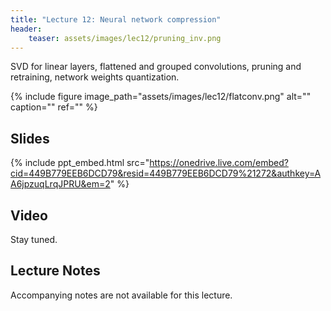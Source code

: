 ```yaml
---
title: "Lecture 12: Neural network compression"
header:
    teaser: assets/images/lec12/pruning_inv.png
---
```


SVD for linear layers, flattened and grouped convolutions, pruning and
retraining, network weights quantization.

{% include figure image_path="assets/images/lec12/flatconv.png" alt="" caption="" ref="" %}

## Slides

{% include ppt_embed.html
src="https://onedrive.live.com/embed?cid=449B779EEB6DCD79&resid=449B779EEB6DCD79%21272&authkey=AA6jpzuqLrqJPRU&em=2" %}

## Video

Stay tuned.

## Lecture Notes

Accompanying notes are not available for this lecture.

